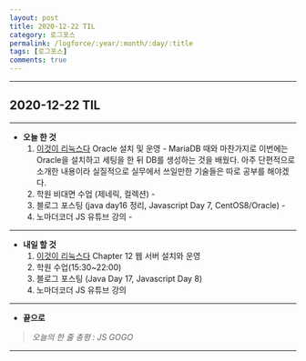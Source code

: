 ```yaml
---
layout: post
title: 2020-12-22 TIL
category: 로그포스
permalink: /logforce/:year/:month/:day/:title
tags: [로그포스]
comments: true
---
```


---

## 2020-12-22 TIL

---

- **오늘 한 것**
  1. [이것이 리눅스다](https://book.naver.com/bookdb/book_detail.nhn?bid=16315003) Oracle 설치 및 운영 - MariaDB 때와 마찬가지로 이번에는 Oracle을 설치하고 세팅을 한 뒤 DB를 생성하는 것을 배웠다. 아주 단편적으로 소개한 내용이라 실질적으로 실무에서 쓰일만한 기술들은 따로 공부를 해야겠다.
  2. 학원 비대면 수업 (제네릭, 컬렉션) -  
  3. 블로그 포스팅 (java day16 정리, Javascript Day 7, CentOS8/Oracle) - 
  4. 노마더코더 JS 유튜브 강의 - 

---

- **내일 할 것**
  1. [이것이 리눅스다](https://book.naver.com/bookdb/book_detail.nhn?bid=16315003) Chapter 12 웹 서버 설치와 운영
  2. 학원 수업(15:30~22:00) 
  3. 블로그 포스팅 (Java Day 17, Javascript Day 8)
  4. 노마더코더 JS 유튜브 강의 

---

- **끝으로**



> _오늘의 한 줄 총평 : JS GOGO_

---